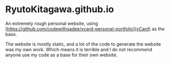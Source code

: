 # RyutoKitagawa.github.io

An extremely rough personal website, using
[https://github.com/codewithsadee/vcard-personal-portfolio](vCard)
as the base.

The website is mostly static, and a lot of the code to generate the website
was my own work. Which means it is terrible and I do not recommend anyone use
my code as a base for their own website.
